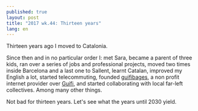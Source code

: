 ```yaml
---
published: true
layout: post
title: "2017 wk.44: Thirteen years"
lang: en
---
```


Thirteen years ago I moved to Catalonia.

Since then and in no particular order I: met Sara, became a parent of
three kids, ran over a series of jobs and professional projects, moved
two times inside Barcelona and a last one to Sallent, learnt Catalan,
improved my English a lot, started telecommuting, founded
[guifibages][], a non profit internet provider over [Guifi][], and
started collaborating with local far-left collectives. Among many
other things.

Not bad for thirteen years. Let's see what the years until 2030 yield.

[guifibages]: http://guifibages.cat/
[guifi]: https://guifi.net/
